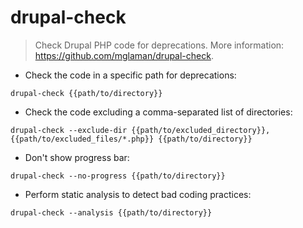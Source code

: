 # drupal-check

> Check Drupal PHP code for deprecations.
> More information: <https://github.com/mglaman/drupal-check>.

- Check the code in a specific path for deprecations:

`drupal-check {{path/to/directory}}`

- Check the code excluding a comma-separated list of directories:

`drupal-check --exclude-dir {{path/to/excluded_directory}},{{path/to/excluded_files/*.php}} {{path/to/directory}}`

- Don't show progress bar:

`drupal-check --no-progress {{path/to/directory}}`

- Perform static analysis to detect bad coding practices:

`drupal-check --analysis {{path/to/directory}}`
